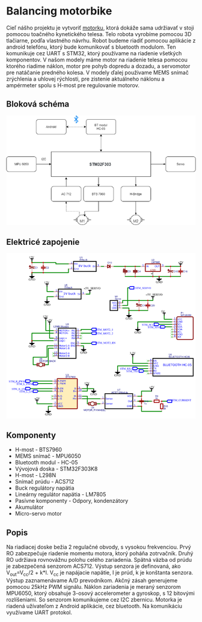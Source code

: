 # Balancing motorbike
Cieľ nášho projektu je vytvoriť [motorku](https://www.youtube.com/watch?v=SUVtObDFFWY), ktorá dokáže sama udržiavať v stoji pomocou toačného kynetického telesa. Telo robota vyrobíme pomocou 3D tlačiarne, podľa vlastného návrhu. Robot budeme riadiť pomocou aplikácie z android telefónu, ktorý bude komunikovať s bluetooth modulom. Ten komunikuje cez UART s STM32, ktorý používame na riadenie všetkých komponentov. V našom modely máme motor na riadenie telesa pomocou ktorého riadime náklon, motor pre pohyb dopredu a dozadu, a servomotor pre natáčanie predného kolesa. V modely ďalej použivame MEMS snímač zrýchlenia a uhlovej rýchlosti, pre zistenie aktuálneho náklonu a ampérmeter spolu s H-most pre regulovanie motorov.
## Bloková schéma
![](Documentation/Pics/Diagram.png)
## Elektricé zapojenie
![](Documentation/Pics/Schematic.png)
## Komponenty
* H-most - BTS7960
* MEMS snímač - MPU6050
* Bluetooth modul - HC-05
* Vývojová doska - STM32F303K8
* H-most - L298N
* Snímač prúdu - ACS712
* Buck regulátory napätia
* Lineárny regulátor napätia - LM7805
* Pasívne komponenty - Odpory, kondenzátory
* Akumulátor
* Micro-servo motor
## Popis
Na riadiacej doske bežia 2 regulačné obvody, s vysokou frekvenciou. Prvý RO zabezpečuje riadenie momentu motora, ktorý poháňa zotrvačník. Druhý RO udržiava rovnovážnu polohu celého zariadenia. 
Spätná väzba od prúdu je zabezpečená senzorom ACS712. Výstup senzora je definovaná, ako V<sub>out</sub>=V<sub>cc</sub>/2 + k*I. V<sub>cc</sub> je napájacie napätie, I je prúd, k je konštanta senzora. Výstup zaznamenávame A/D prevodníkom. Akčný zásah generujeme pomocou 25kHz PWM signálu.
Náklon zariadenia je meraný senzorom MPU6050, ktorý obsahuje 3-osový accelerometer a gyroskop, s 12 bitovými rozlíšeniami. So senzorom komunikujeme cez I2C zbernicu.
Motorka je riadená užívateľom z Android aplikácie, cez bluetooth. Na komunikáciu využívame UART protokol.
